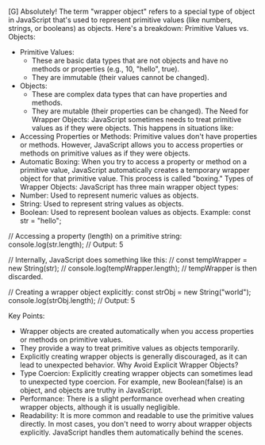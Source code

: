 [G] Absolutely! The term "wrapper object" refers to a special type of object in JavaScript that's used to represent primitive values (like numbers, strings, or booleans) as objects.
Here's a breakdown:
Primitive Values vs. Objects:
 * Primitive Values:
   * These are basic data types that are not objects and have no methods or properties (e.g., 10, "hello", true).
   * They are immutable (their values cannot be changed).
 * Objects:
   * These are complex data types that can have properties and methods.
   * They are mutable (their properties can be changed).
The Need for Wrapper Objects:
JavaScript sometimes needs to treat primitive values as if they were objects. This happens in situations like:
 * Accessing Properties or Methods: Primitive values don't have properties or methods. However, JavaScript allows you to access properties or methods on primitive values as if they were objects.
 * Automatic Boxing: When you try to access a property or method on a primitive value, JavaScript automatically creates a temporary wrapper object for that primitive value. This process is called "boxing."
Types of Wrapper Objects:
JavaScript has three main wrapper object types:
 * Number: Used to represent numeric values as objects.
 * String: Used to represent string values as objects.
 * Boolean: Used to represent boolean values as objects.
Example:
const str = "hello";

// Accessing a property (length) on a primitive string:
console.log(str.length); // Output: 5

// Internally, JavaScript does something like this:
// const tempWrapper = new String(str);
// console.log(tempWrapper.length);
// tempWrapper is then discarded.

// Creating a wrapper object explicitly:
const strObj = new String("world");
console.log(strObj.length); // Output: 5

Key Points:
 * Wrapper objects are created automatically when you access properties or methods on primitive values.
 * They provide a way to treat primitive values as objects temporarily.
 * Explicitly creating wrapper objects is generally discouraged, as it can lead to unexpected behavior.
Why Avoid Explicit Wrapper Objects?
 * Type Coercion: Explicitly creating wrapper objects can sometimes lead to unexpected type coercion. For example, new Boolean(false) is an object, and objects are truthy in JavaScript.
 * Performance: There is a slight performance overhead when creating wrapper objects, although it is usually negligible.
 * Readability: It is more common and readable to use the primitive values directly.
In most cases, you don't need to worry about wrapper objects explicitly. JavaScript handles them automatically behind the scenes.
